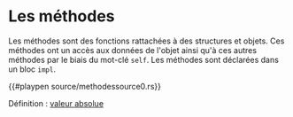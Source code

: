 # Les méthodes

Les méthodes sont des fonctions rattachées à des structures et objets. Ces méthodes ont un accès aux données de l'objet ainsi qu'à ces autres méthodes par le biais du mot-clé `self`. Les méthodes sont déclarées dans un bloc `impl`.

{{#playpen source/methodessource0.rs}}

Définition : [valeur absolue](https://fr.wikipedia.org/wiki/Valeur_absolue)
